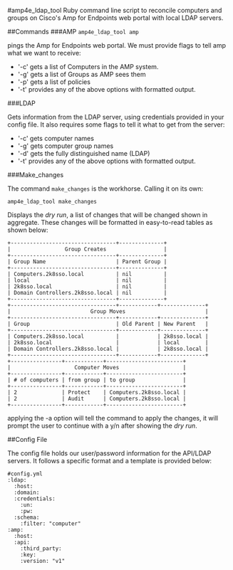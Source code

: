 #amp4e\_ldap\_tool
Ruby command line script to reconcile computers and groups on Cisco's Amp for Endpoints web portal with local LDAP servers.

##Commands
###AMP
`amp4e_ldap_tool amp`

pings the Amp for Endpoints web portal. We must provide flags to tell amp what we want to receive:

- '-c' gets a list of Computers in the AMP system.
- '-g' gets a list of Groups as AMP sees them
- '-p' gets a list of policies
- '-t' provides any of the above options with formatted output.

###LDAP

Gets information from the LDAP server, using credentials provided in your config file. It also requires some flags to tell it what to get from the server:

- '-c' gets computer names
- '-g' gets computer group names
- '-d' gets the fully distinguished name (LDAP)
- '-t' provides any of the above options with formatted output.


###Make_changes

The command `make_changes` is the workhorse. Calling it on its own:

```
amp4e_ldap_tool make_changes
```

Displays the _dry run_, a list of changes that will be changed shown in aggregate. These changes will be formatted in easy-to-read tables as shown below:

```
+---------------------------------+--------------+
|                 Group Creates                  |
+---------------------------------+--------------+
| Group Name                      | Parent Group |
+---------------------------------+--------------+
| Computers.2k8sso.local          | nil          |
| local                           | nil          |
| 2k8sso.local                    | nil          |
| Domain Controllers.2k8sso.local | nil          |
+---------------------------------+--------------+
+---------------------------------+------------+--------------+
|                         Group Moves                         |
+---------------------------------+------------+--------------+
| Group                           | Old Parent | New Parent   |
+---------------------------------+------------+--------------+
| Computers.2k8sso.local          |            | 2k8sso.local |
| 2k8sso.local                    |            | local        |
| Domain Controllers.2k8sso.local |            | 2k8sso.local |
+---------------------------------+------------+--------------+
+----------------+------------+------------------------+
|                    Computer Moves                    |
+----------------+------------+------------------------+
| # of computers | from group | to group               |
+----------------+------------+------------------------+
| 2              | Protect    | Computers.2k8sso.local |
| 2              | Audit      | Computers.2k8sso.local |
+----------------+------------+------------------------+
``` 

applying the -a option will tell the command to apply the changes, it will prompt the user to continue with a y/n after showing the _dry run_.






##Config File

The config file holds our user/password information for the API/LDAP servers. It follows a specific format and a template is provided below:


```
#config.yml
:ldap:
  :host:
  :domain:
  :credentials:
    :un:
    :pw:
  :schema:
    :filter: "computer"
:amp:
  :host:
  :api:
    :third_party:
    :key:
    :version: "v1"
```
